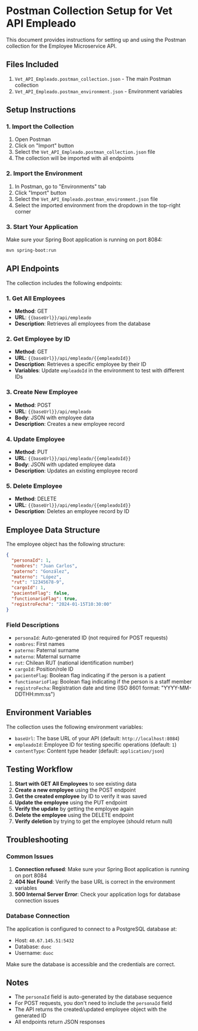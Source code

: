 # Postman Collection Setup for Vet API Empleado

This document provides instructions for setting up and using the Postman collection for the Employee Microservice API.

## Files Included

1. `Vet_API_Empleado.postman_collection.json` - The main Postman collection
2. `Vet_API_Empleado.postman_environment.json` - Environment variables

## Setup Instructions

### 1. Import the Collection

1. Open Postman
2. Click on "Import" button
3. Select the `Vet_API_Empleado.postman_collection.json` file
4. The collection will be imported with all endpoints

### 2. Import the Environment

1. In Postman, go to "Environments" tab
2. Click "Import" button
3. Select the `Vet_API_Empleado.postman_environment.json` file
4. Select the imported environment from the dropdown in the top-right corner

### 3. Start Your Application

Make sure your Spring Boot application is running on port 8084:
```bash
mvn spring-boot:run
```

## API Endpoints

The collection includes the following endpoints:

### 1. Get All Employees
- **Method**: GET
- **URL**: `{{baseUrl}}/api/empleado`
- **Description**: Retrieves all employees from the database

### 2. Get Employee by ID
- **Method**: GET
- **URL**: `{{baseUrl}}/api/empleado/{{empleadoId}}`
- **Description**: Retrieves a specific employee by their ID
- **Variables**: Update `empleadoId` in the environment to test with different IDs

### 3. Create New Employee
- **Method**: POST
- **URL**: `{{baseUrl}}/api/empleado`
- **Body**: JSON with employee data
- **Description**: Creates a new employee record

### 4. Update Employee
- **Method**: PUT
- **URL**: `{{baseUrl}}/api/empleado/{{empleadoId}}`
- **Body**: JSON with updated employee data
- **Description**: Updates an existing employee record

### 5. Delete Employee
- **Method**: DELETE
- **URL**: `{{baseUrl}}/api/empleado/{{empleadoId}}`
- **Description**: Deletes an employee record by ID

## Employee Data Structure

The employee object has the following structure:

```json
{
  "personaId": 1,
  "nombres": "Juan Carlos",
  "paterno": "González",
  "materno": "López",
  "rut": "12345678-9",
  "cargoId": 1,
  "pacienteFlag": false,
  "functionarioFlag": true,
  "registroFecha": "2024-01-15T10:30:00"
}
```

### Field Descriptions

- `personaId`: Auto-generated ID (not required for POST requests)
- `nombres`: First names
- `paterno`: Paternal surname
- `materno`: Maternal surname
- `rut`: Chilean RUT (national identification number)
- `cargoId`: Position/role ID
- `pacienteFlag`: Boolean flag indicating if the person is a patient
- `functionarioFlag`: Boolean flag indicating if the person is a staff member
- `registroFecha`: Registration date and time (ISO 8601 format: "YYYY-MM-DDTHH:mm:ss")

## Environment Variables

The collection uses the following environment variables:

- `baseUrl`: The base URL of your API (default: `http://localhost:8084`)
- `empleadoId`: Employee ID for testing specific operations (default: `1`)
- `contentType`: Content type header (default: `application/json`)

## Testing Workflow

1. **Start with GET All Employees** to see existing data
2. **Create a new employee** using the POST endpoint
3. **Get the created employee** by ID to verify it was saved
4. **Update the employee** using the PUT endpoint
5. **Verify the update** by getting the employee again
6. **Delete the employee** using the DELETE endpoint
7. **Verify deletion** by trying to get the employee (should return null)

## Troubleshooting

### Common Issues

1. **Connection refused**: Make sure your Spring Boot application is running on port 8084
2. **404 Not Found**: Verify the base URL is correct in the environment variables
3. **500 Internal Server Error**: Check your application logs for database connection issues

### Database Connection

The application is configured to connect to a PostgreSQL database at:
- Host: `40.67.145.51:5432`
- Database: `duoc`
- Username: `duoc`

Make sure the database is accessible and the credentials are correct.

## Notes

- The `personaId` field is auto-generated by the database sequence
- For POST requests, you don't need to include the `personaId` field
- The API returns the created/updated employee object with the generated ID
- All endpoints return JSON responses
